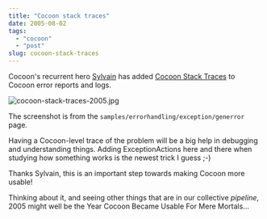 ```yaml
---
title: "Cocoon stack traces"
date: 2005-08-02
tags: 
  - "cocoon"
  - "post"
slug: cocoon-stack-traces
---
```


Cocoon's recurrent hero [Sylvain](http://www.anyware-tech.com/blogs/sylvain/) has added [Cocoon Stack Traces](http://marc.theaimsgroup.com/?l=xml-cocoon-dev&m=112290184904128&w=2) to Cocoon error reports and logs.

![cocoon-stack-traces-2005.jpg](/assets/images/movable-type-blog-archives/cocoon-stack-traces-2005.jpg)

The screenshot is from the `samples/errorhandling/exception/generror` page.

Having a Cocoon-level trace of the problem will be a big help in debugging and understanding things. Adding ExceptionActions here and there when studying how something works is the newest trick I guess ;-)

Thanks Sylvain, this is an important step towards making Cocoon more usable!

Thinking about it, and seeing other things that are in our collective _pipeline_, 2005 might well be the Year Cocoon Became Usable For Mere Mortals...
